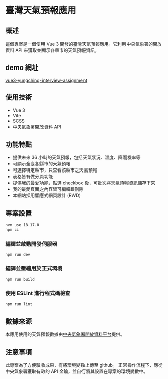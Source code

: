 # 臺灣天氣預報應用

## 概述

這個專案是一個使用 Vue 3 開發的臺灣天氣預報應用。它利用中央氣象署的開放資料 API 來獲取並顯示各縣市的天氣預報資訊。

## demo 網址

[vue3-yungching-interview-assignment](https://vue3-yungching-interview-assignment.vercel.app/)

## 使用技術

- Vue 3
- Vite
- SCSS
- 中央氣象署開放資料 API

## 功能特點

- 提供未來 36 小時的天氣預報，包括天氣狀況、溫度、降雨機率等
- 可顯示全臺各縣市的天氣預報
- 可選擇特定縣市，只查看該縣市之天氣預報
- 表格皆有做分頁功能
- 提供我的最愛功能，點選 checkbox 後，可批次將天氣預報資訊儲存下來
- 我的最愛頁面之內容皆可編輯跟刪除
- 本網站採用響應式網頁設計 (RWD)

## 專案設置

```sh
nvm use 18.17.0
npm ci
```

### 編譯並啟動開發伺服器

```sh
npm run dev
```

### 編譯並壓縮用於正式環境

```sh
npm run build
```

### 使用 ESLint 進行程式碼檢查

```sh
npm run lint
```

## 數據來源

本應用使用的天氣預報數據由[中央氣象署開放資料平台](https://opendata.cwa.gov.tw/)提供。

## 注意事項

此專案為了方便驗收成果，有將環境變數上傳至 github。
正常操作流程下，應從中央氣象署獲取有效的 API 金鑰，並自行將其設置在專案的環境變數中。
